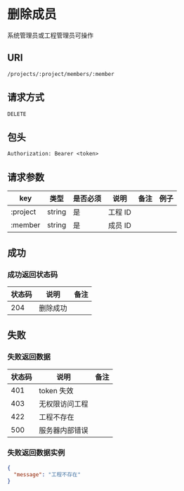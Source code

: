 # 删除成员

系统管理员或工程管理员可操作


## URI

```
/projects/:project/members/:member
```

## 请求方式

```
DELETE
```

## 包头

```
Authorization: Bearer <token>
```

## 请求参数

| key | 类型 | 是否必须 | 说明 | 备注 | 例子 |
| --- | --- | --- | --- | --- | --- |
| :project | string | 是 | 工程 ID |  |  |
| :member | string | 是 | 成员 ID |  |  |

## 成功

### 成功返回状态码

| 状态码 | 说明 | 备注 |
| --- | --- | --- |
| 204 |  删除成功 | |

## 失败

### 失败返回数据

| 状态码 |  说明 | 备注 |
| --- | --- | --- |
| 401 | token 失效 |  |  
| 403 | 无权限访问工程 |  
| 422 | 工程不存在 |  |  
| 500 | 服务器内部错误 |  |  

### 失败返回数据实例

```json
{
  "message": "工程不存在"
}
```
